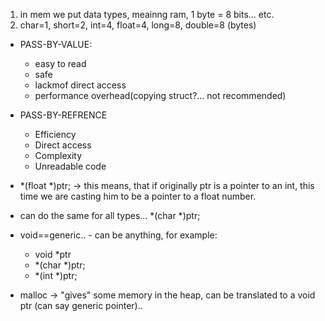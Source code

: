 1. in mem we put data types, meainng ram, 1 byte = 8 bits... etc.
2. char=1, short=2, int=4, float=4, long=8, double=8 (bytes)

* PASS-BY-VALUE:
  - easy to read
  - safe
  - lackmof direct access
  - performance overhead(copying struct?... not recommended)

* PASS-BY-REFRENCE
  - Efficiency
  - Direct access
  - Complexity
  -  Unreadable code

* *(float *)ptr; -> this means, that if originally ptr is a pointer to an int, this time we are casting him to be a pointer to a float number.
* can do the same for all types... *(char *)ptr;
* void==generic.. - can be anything, for example:
  - void *ptr
  - *(char *)ptr;
  - *(int *)ptr;

* malloc -> "gives" some memory in the heap, can be translated to a void ptr (can say generic pointer)..